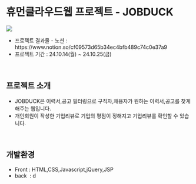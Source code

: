 <h1>휴먼클라우드웹 프로젝트 - JOBDUCK</h1>
<img src="https://github.com/user-attachments/assets/1e5671d6-3f90-4fb4-a4cf-9bdfb9e7f675"/>
<ul>
  <li>프로젝트 결과물 - 노션 : https://www.notion.so/cf09573d65b34ec4bfb489c74c0e37a9</li>
  <li>프로젝트 기간 : 24.10.14(월) ~ 24.10.25(금)</li>
</ul>
&nbsp
<h2>프로젝트 소개</h2>
<ul>
  <li>JOBDUCK은 이력서,공고 필터링으로 구직자,채용자가 원하는 이력서,공고를 찾게 해주는 웹입니다.</li>
  <li>개인회원이 작성한 기업리뷰로 기업의 평점이 정해지고 기업리뷰를 확인할 수 있습니다.</li>
</ul>
&nbsp
<h2>개발환경</h2>
<ul>
  <li>Front : HTML,CSS,Javascript,jQuery,JSP</li>
  <li>back &nbsp: d</li>
</ul>
&nbsp
